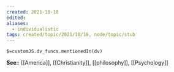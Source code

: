 ```yaml
---
created: 2021-10-18
edited: 
aliases:
  - individualistic
tags: created/topic/2021/10/18, node/topic/stub
---
```

`$=customJS.dv_funcs.mentionedIn(dv)`

**See**:: [[America]], [[Christianity]], [[philosophy]], [[Psychology]]